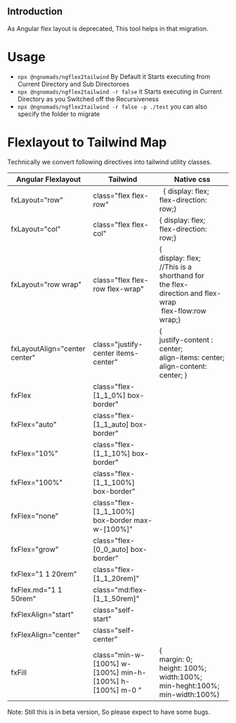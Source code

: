 ## Introduction

As Angular flex layout is deprecated, This tool helps in that migration.

# Usage

- `npx @ngnomads/ngflex2tailwind` By Default it Starts executing from Current Directory and Sub Directoroes
- `npx @ngnomads/ngflex2tailwind -r false` it Starts executing in Current Directory as you Switched off the Recursiveness
- `npx @ngnomads/ngflex2tailwind -r false -p ./test` you can also specify the folder to migrate

# Flexlayout to Tailwind Map

Technically we convert following directives into tailwind utility classes.

|Angular Flexlayout| Tailwind|	Native css|
|----|----|-----|
|fxLayout="row"|	class="flex flex-row"   |   { display: flex; </br> flex-direction: row;}|
|fxLayout="col"|	class="flex flex-col" |	{ display: flex; </br> flex-direction: row;}|
|fxLayout="row wrap"|	class="flex flex-row flex-wrap" | 	{ <br> display: flex; <br>//This is a shorthand for the flex-direction and flex-wrap<br> flex-flow:row wrap;}|
|fxLayoutAlign="center center"|	class="justify-center items-center"	| { <br>justify-content : center; <br>align-items: center; <br>align-content: center; }|
|fxFlex| class="flex-[1_1_0%] box-border"||
|fxFlex="auto" |class="flex-[1_1_auto] box-border"||
|fxFlex="10%"| class="flex-[1_1_10%] box-border" ||
|fxFlex="100%" |class="flex-[1_1_100%] box-border"||
|fxFlex="none"| class="flex-[1_1_100%] box-border max-w-[100%]" ||
|fxFlex="grow"| class="flex-[0_0_auto] box-border"| |
|fxFlex="1 1 20rem" |class="flex-[1_1_20rem]"||
|fxFlex.md="1 1 50rem"|	class="md:flex-[1_1_50rem]"	||
|fxFlexAlign="start"|class="self-start"||
|fxFlexAlign="center"|class="self-center"||
|fxFill	|class="min-w-[100%] w-[100%] min-h-[100%] h-[100%] m-0 "	| {<br> margin: 0;<br>height: 100%;<br>width:100%;<br>min-heght:100%;<br>min-width:100%}


Note: Still this is in beta version, So please expect to have some bugs.